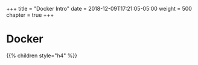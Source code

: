 +++
title = "Docker Intro"
date = 2018-12-09T17:21:05-05:00
weight = 500
chapter = true
+++

# Docker

{{% children style="h4" %}}